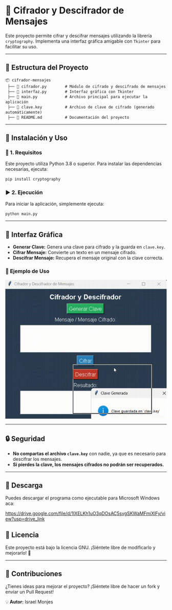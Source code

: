 # 🔐 Cifrador y Descifrador de Mensajes

Este proyecto permite cifrar y descifrar mensajes utilizando la librería `cryptography`. Implementa una interfaz gráfica amigable con `Tkinter` para facilitar su uso.

---

## 📂 Estructura del Proyecto

```
📦 cifrador-mensajes
 ├── 📜 cifrador.py        # Módulo de cifrado y descifrado de mensajes
 ├── 📜 interfaz.py        # Interfaz gráfica con Tkinter
 ├── 📜 main.py            # Archivo principal para ejecutar la aplicación
 ├── 🔑 clave.key          # Archivo de clave de cifrado (generado automáticamente)
 ├── 📜 README.md          # Documentación del proyecto
```

---

## 🚀 Instalación y Uso

### 🔧 1. Requisitos
Este proyecto utiliza Python 3.8 o superior. Para instalar las dependencias necesarias, ejecuta:

```sh
pip install cryptography
```

### ▶️ 2. Ejecución
Para iniciar la aplicación, simplemente ejecuta:

```sh
python main.py
```

---

## 🎨 Interfaz Gráfica

- **Generar Clave:** Genera una clave para cifrado y la guarda en `clave.key`.
- **Cifrar Mensaje:** Convierte un texto en un mensaje cifrado.
- **Descifrar Mensaje:** Recupera el mensaje original con la clave correcta.

### 🎥 Ejemplo de Uso

![Demostración](Cifrador.gif)


---

## 🔒 Seguridad
- **No compartas el archivo `clave.key`** con nadie, ya que es necesario para descifrar los mensajes.
- **Si pierdes la clave, los mensajes cifrados no podrán ser recuperados.**

---

## 🔗 Descarga

Puedes descargar el programa como ejecutable para Microsoft Windows aca:

https://drive.google.com/file/d/1lXELKh1uO3qDOsAC5svgSKWaMFmiXlFy/view?usp=drive_link

## 📜 Licencia
Este proyecto está bajo la licencia GNU. ¡Siéntete libre de modificarlo y mejorarlo! 🎉

---

## 🤝 Contribuciones
¿Tienes ideas para mejorar el proyecto? ¡Siéntete libre de hacer un fork y enviar un Pull Request!

💡 **Autor:** Israel Monjes

